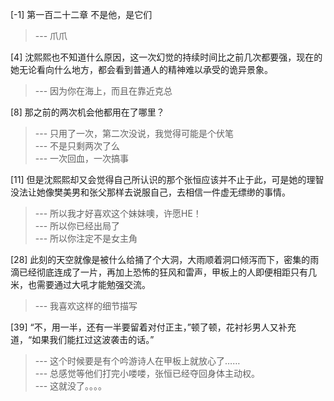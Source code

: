 
[-1] 第一百二十二章 不是他，是它们
>--- 爪爪<br>

[4] 沈熙熙也不知道什么原因，这一次幻觉的持续时间比之前几次都要强，现在的她无论看向什么地方，都会看到普通人的精神难以承受的诡异景象。
>--- 因为你在海上，而且在靠近克总<br>

[8] 那之前的两次机会他都用在了哪里？
>--- 只用了一次，第二次没说，我觉得可能是个伏笔<br>
>--- 不是只剩两次了么<br>
>--- 一次回血，一次搞事<br>

[11] 但是沈熙熙却又会觉得自己所认识的那个张恒应该并不止于此，可是她的理智没法让她像樊美男和张父那样去说服自己，去相信一件虚无缥缈的事情。
>--- 所以我才好喜欢这个妹妹噢，许愿HE！<br>
>--- 所以你已经出局了<br>
>--- 所以你注定不是女主角<br>

[28] 此刻的天空就像是被什么给捅了个大洞，大雨顺着洞口倾泻而下，密集的雨滴已经彻底连成了一片，再加上恐怖的狂风和雷声，甲板上的人即便相距只有几米，也需要通过大吼才能勉强交流。
>--- 我喜欢这样的细节描写<br>

[39] “不，用一半，还有一半要留着对付正主，”顿了顿，花衬衫男人又补充道，“如果我们能扛过这波袭击的话。”
>--- 这个时候要是有个吟游诗人在甲板上就放心了……<br>
>--- 总感觉等他们打完小喽喽，张恒已经夺回身体主动权。<br>
>--- 这就没了。。。。<br>
